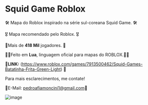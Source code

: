 #  Squid Game Roblox

🛠 Mapa do Roblox inspirado na série sul-coreana Squid Game. 🛠

🎖 Mapa recomendado pelo Roblox. 🎖

🎉Mais de **418 Mil** jogadores. 🎉

👨‍💻Feito em **Lua**, linguagem oficial para mapas do ROBLOX.👨‍💻

🔗**LINK:** (https://www.roblox.com/games/7913500462/Squid-Games-Batatinha-Frita-Green-Light) 🔗

Para mais esclarecimentos, me contate!

📩E-Mail: pedroafiamoncini1@gmail.com📩


 ![image](https://github.com/user-attachments/assets/9b7d24da-d2ea-4089-aaf0-a9ba3ea6b8bc)
